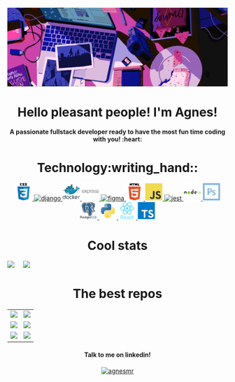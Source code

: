 <!--
**agnes-lica/agnes-lica** is a ✨ _special_ ✨ repository because its `README.md` (this file) appears on your GitHub profile.
-->
![Header](./Banner.png)

<h1 align="center">Hello pleasant people! I'm Agnes! </h1>
<h4 align="center">A passionate fullstack developer ready to have the most fun time coding with you! :heart: </h4>


<h1 align="center">Technology:writing_hand::</h1>
<p align="center"> <a href="https://www.w3schools.com/css/" target="_blank" rel="noreferrer"> <img src="https://raw.githubusercontent.com/devicons/devicon/master/icons/css3/css3-original-wordmark.svg" alt="css3" width="40" height="40"/> </a> <a href="https://www.djangoproject.com/" target="_blank" rel="noreferrer"> <img src="https://cdn.worldvectorlogo.com/logos/django.svg" alt="django" width="40" height="40"/> </a> <a href="https://www.docker.com/" target="_blank" rel="noreferrer"> <img src="https://raw.githubusercontent.com/devicons/devicon/master/icons/docker/docker-original-wordmark.svg" alt="docker" width="40" height="40"/> </a> <a href="https://expressjs.com" target="_blank" rel="noreferrer"> <img src="https://raw.githubusercontent.com/devicons/devicon/master/icons/express/express-original-wordmark.svg" alt="express" width="40" height="40"/> </a> <a href="https://www.figma.com/" target="_blank" rel="noreferrer"> <img src="https://www.vectorlogo.zone/logos/figma/figma-icon.svg" alt="figma" width="40" height="40"/> </a> <a href="https://www.w3.org/html/" target="_blank" rel="noreferrer"> <img src="https://raw.githubusercontent.com/devicons/devicon/master/icons/html5/html5-original-wordmark.svg" alt="html5" width="40" height="40"/> </a> <a href="https://developer.mozilla.org/en-US/docs/Web/JavaScript" target="_blank" rel="noreferrer"> <img src="https://raw.githubusercontent.com/devicons/devicon/master/icons/javascript/javascript-original.svg" alt="javascript" width="40" height="40"/> </a> <a href="https://jestjs.io" target="_blank" rel="noreferrer"> <img src="https://www.vectorlogo.zone/logos/jestjsio/jestjsio-icon.svg" alt="jest" width="40" height="40"/> </a> <a href="https://nodejs.org" target="_blank" rel="noreferrer"> <img src="https://raw.githubusercontent.com/devicons/devicon/master/icons/nodejs/nodejs-original-wordmark.svg" alt="nodejs" width="40" height="40"/> </a> <a href="https://www.photoshop.com/en" target="_blank" rel="noreferrer"> <img src="https://raw.githubusercontent.com/devicons/devicon/master/icons/photoshop/photoshop-line.svg" alt="photoshop" width="40" height="40"/> </a> <a href="https://www.postgresql.org" target="_blank" rel="noreferrer"> <img src="https://raw.githubusercontent.com/devicons/devicon/master/icons/postgresql/postgresql-original-wordmark.svg" alt="postgresql" width="40" height="40"/> </a> <a href="https://www.python.org" target="_blank" rel="noreferrer"> <img src="https://raw.githubusercontent.com/devicons/devicon/master/icons/python/python-original.svg" alt="python" width="40" height="40"/> </a> <a href="https://reactjs.org/" target="_blank" rel="noreferrer"> <img src="https://raw.githubusercontent.com/devicons/devicon/master/icons/react/react-original-wordmark.svg" alt="react" width="40" height="40"/> </a> <a href="https://www.typescriptlang.org/" target="_blank" rel="noreferrer"> <img src="https://raw.githubusercontent.com/devicons/devicon/master/icons/typescript/typescript-original.svg" alt="typescript" width="40" height="40"/> </a> </p>


<h1 align=center>Cool stats</h1>

<div class='container'>
<img style="height: auto; width: 55%;" class="img" src="http://github-readme-streak-stats.herokuapp.com?user=agnes-lica&theme=monokai-metallian" />
&nbsp;
&nbsp;
<img style="height: auto; width: 40%;" class="img" src="https://github-readme-stats-sigma-five.vercel.app/api/top-langs/?username=agnes-lica&theme=onedark&layout=compact&hide=shell&langs_count=10" /></div>
</div>

<h1 align=center>The best repos</h1>

 <table align="center">
  <tr>
    <td><a href="https://github.com/agnes-lica/Deviews-Python"> <img src="https://github-readme-stats-sigma-five.vercel.app/api/pin?username=agnes-lica&repo=Deviews-Python&theme=onedark" /><a/></td>
    <td><a href="https://github.com/agnes-lica/linkedev"> <img src="https://github-readme-stats-sigma-five.vercel.app/api/pin?username=agnes-lica&repo=linkedev&theme=onedark"/><a/></td>
  </tr>
  <tr>
     <td><a href="https://github.com/agnes-lica/petVida-Typescript"> <img src="https://github-readme-stats-sigma-five.vercel.app/api/pin?username=agnes-lica&repo=petVida-Typescript&theme=onedark" /><a/></td>
    <td><a href="https://github.com/agnes-lica/Acesso-de-usuario-React-JS"> <img src="https://github-readme-stats-sigma-five.vercel.app/api/pin?username=agnes-lica&repo=Acesso-de-usuario-React-JS&theme=onedark"/><a/></td>
  </tr>
  <tr>
     <td><a href="https://github.com/agnes-lica/Bandkamp-Python"> <img src="https://github-readme-stats-sigma-five.vercel.app/api/pin?username=agnes-lica&repo=Bandkamp-Python&theme=onedark" /><a/></td>
    <td><a href="https://github.com/agnes-lica/Lista-produtos-JS-CSS"> <img src="https://github-readme-stats-sigma-five.vercel.app/api/pin?username=agnes-lica&repo=Lista-produtos-JS-CSS&theme=onedark"/><a/></td>
   </tr>
</table>
 
 <h4 align="center">Talk to me on linkedin!</h4>
<p align="center">
<a href="https://linkedin.com/in/agnesmr" target="blank"><img align="center" src="https://raw.githubusercontent.com/rahuldkjain/github-profile-readme-generator/master/src/images/icons/Social/linked-in-alt.svg" alt="agnesmr" height="30" width="40" /></a>
</p>
 
